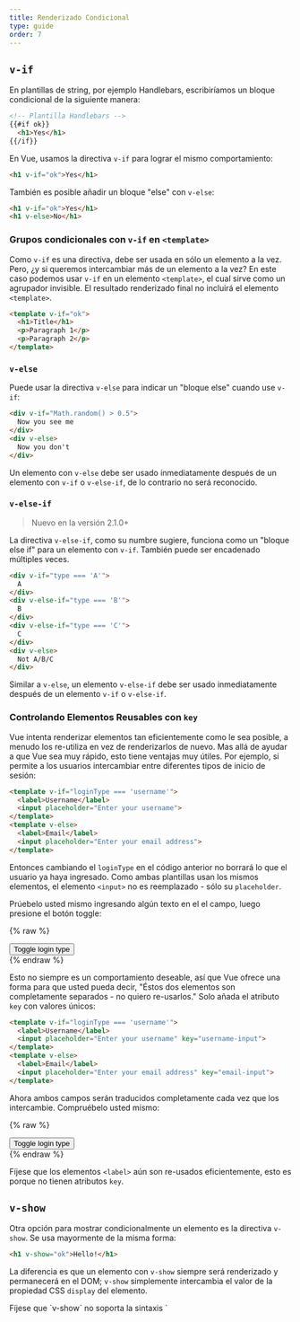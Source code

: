 ```yaml
---
title: Renderizado Condicional
type: guide
order: 7
---
```


## `v-if`

En plantillas de string, por ejemplo Handlebars, escribiríamos un bloque condicional de la siguiente manera:

``` html
<!-- Plantilla Handlebars -->
{{#if ok}}
  <h1>Yes</h1>
{{/if}}
```

En Vue, usamos la directiva `v-if` para lograr el mismo comportamiento:

``` html
<h1 v-if="ok">Yes</h1>
```

También es posible añadir un bloque "else" con `v-else`:

``` html
<h1 v-if="ok">Yes</h1>
<h1 v-else>No</h1>
```

### Grupos condicionales con `v-if` en `<template>`

Como `v-if` es una directiva, debe ser usada en sólo un elemento a la vez. Pero, ¿y si queremos intercambiar más de un elemento a la vez? En este caso podemos usar `v-if` en un elemento `<template>`, el cual sirve como un agrupador invisible. El resultado renderizado final no incluirá el elemento `<template>`.

``` html
<template v-if="ok">
  <h1>Title</h1>
  <p>Paragraph 1</p>
  <p>Paragraph 2</p>
</template>
```

### `v-else`

Puede usar la directiva `v-else` para indicar un "bloque else" cuando use `v-if`:

``` html
<div v-if="Math.random() > 0.5">
  Now you see me
</div>
<div v-else>
  Now you don't
</div>
```

Un elemento con `v-else` debe ser usado inmediatamente después de un elemento con `v-if` o `v-else-if`, de lo contrario no será reconocido.

### `v-else-if`

> Nuevo en la versión 2.1.0+

La directiva `v-else-if`, como su numbre sugiere, funciona como un "bloque else if" para un elemento con `v-if`. También puede ser encadenado múltiples veces.

```html
<div v-if="type === 'A'">
  A
</div>
<div v-else-if="type === 'B'">
  B
</div>
<div v-else-if="type === 'C'">
  C
</div>
<div v-else>
  Not A/B/C
</div>
```

Similar a `v-else`, un elemento `v-else-if` debe ser usado inmediatamente después de un elemento `v-if` o `v-else-if`.

### Controlando Elementos Reusables con `key`

Vue intenta renderizar elementos tan eficientemente como le sea posible, a menudo los re-utiliza en vez de renderizarlos de nuevo. Mas allá de ayudar a que Vue sea muy rápido, esto tiene ventajas muy útiles. Por ejemplo, si permite a los usuarios intercambiar entre diferentes tipos de inicio de sesión:

``` html
<template v-if="loginType === 'username'">
  <label>Username</label>
  <input placeholder="Enter your username">
</template>
<template v-else>
  <label>Email</label>
  <input placeholder="Enter your email address">
</template>
```

Entonces cambiando el `loginType` en el código anterior no borrará lo que el usuario ya haya ingresado. Como ambas plantillas usan los mismos elementos, el elemento `<input>` no es reemplazado - sólo su `placeholder`.

Prúebelo usted mismo ingresando algún texto en el el campo, luego presione el botón toggle:

{% raw %}
<div id="no-key-example" class="demo">
  <div>
    <template v-if="loginType === 'username'">
      <label>Username</label>
      <input placeholder="Enter your username">
    </template>
    <template v-else>
      <label>Email</label>
      <input placeholder="Enter your email address">
    </template>
  </div>
  <button @click="toggleLoginType">Toggle login type</button>
</div>
<script>
new Vue({
  el: '#no-key-example',
  data: {
    loginType: 'username'
  },
  methods: {
    toggleLoginType: function () {
      return this.loginType = this.loginType === 'username' ? 'email' : 'username'
    }
  }
})
</script>
{% endraw %}

Esto no siempre es un comportamiento deseable, así que Vue ofrece una forma para que usted pueda decir, "Éstos dos elementos son completamente separados - no quiero re-usarlos." Solo añada el atributo `key` con valores únicos:

``` html
<template v-if="loginType === 'username'">
  <label>Username</label>
  <input placeholder="Enter your username" key="username-input">
</template>
<template v-else>
  <label>Email</label>
  <input placeholder="Enter your email address" key="email-input">
</template>
```

Ahora ambos campos serán traducidos completamente cada vez que los intercambie. Compruébelo usted mismo:

{% raw %}
<div id="key-example" class="demo">
  <div>
    <template v-if="loginType === 'username'">
      <label>Username</label>
      <input placeholder="Enter your username" key="username-input">
    </template>
    <template v-else>
      <label>Email</label>
      <input placeholder="Enter your email address" key="email-input">
    </template>
  </div>
  <button @click="toggleLoginType">Toggle login type</button>
</div>
<script>
new Vue({
  el: '#key-example',
  data: {
    loginType: 'username'
  },
  methods: {
    toggleLoginType: function () {
      return this.loginType = this.loginType === 'username' ? 'email' : 'username'
    }
  }
})
</script>
{% endraw %}

Fíjese que los elementos `<label>` aún son re-usados eficientemente, esto es porque no tienen atributos `key`.

## `v-show`

Otra opción para mostrar condicionalmente un elemento es la directiva `v-show`. Se usa mayormente de la misma forma:

``` html
<h1 v-show="ok">Hello!</h1>
```

La diferencia es que un elemento con `v-show` siempre será renderizado y permanecerá en el DOM; `v-show` simplemente intercambia el valor de la propiedad CSS `display` del elemento.

<p class="tip">Fíjese que `v-show` no soporta la sintaxis `<template>`, tampoco funciona con `v-else`.</p>

## `v-if` vs `v-show`

`v-if` es un renderizado condicional "real" ya que se asegura que los eventos y componentes hijos del bloque condicional sean apropiadamente destruídos y re-creados durante intercambios.

`v-if` también es **lazy**: si la condición es falsa en el renderizado inicial, no hará nada - el bloque condicional no será renderizado hasta que la condición sea verdadera por primera vez.

En comparación, `v-show` es más sencillo - el elemento siempre es renderizado sin importar la condición inicial, sólo con un intercambio sencillo basado en CSS.

Generalmente, `v-if` tiene un mayor coste de intercambio mientras que `v-show` tiene un mayor coste de renderizado inicial. Asi que, utilice `v-show` si necesita intercambiar algo muy a menudo, y use `v-if` si la condición no es propensa a cambiar durante la ejecución.

## `v-if` con `v-for`

Cuando se usa junto a `v-if`, `v-for` tiene una prioridad mayor que `v-if`. Visite la <a href="../guide/list.html#V-for-and-v-if">guía de renderizado de listas</a> para más detalles.
